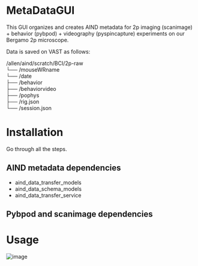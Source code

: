 # MetaDataGUI
This GUI organizes and creates AIND metadata for 2p imaging (scanimage) + behavior (pybpod) + videography (pyspincapture) experiments on our Bergamo 2p microscope.




Data is saved on VAST as follows: <br>

/allen/aind/scratch/BCI/2p-raw  
  └── /mouseWRname  
      └── /date  
          ├── /behavior  
          ├── /behaviorvideo  
          ├── /pophys  
          ├── /rig.json  
          └── /session.json  

# Installation
Go through all the steps.


## AIND metadata dependencies
- aind_data_transfer_models
- aind_data_schema_models
- aind_data_transfer_service


## Pybpod and scanimage dependencies
# Usage
![image](https://github.com/user-attachments/assets/348a11a1-eaf1-4a7d-ac49-e7906ec96fff)
